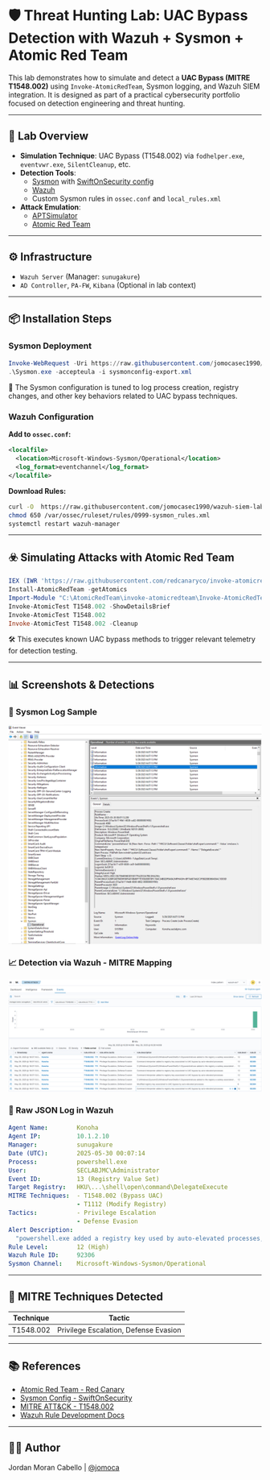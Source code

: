 # 🛡️ Threat Hunting Lab: UAC Bypass Detection with Wazuh + Sysmon + Atomic Red Team

This lab demonstrates how to simulate and detect a **UAC Bypass (MITRE T1548.002)** using `Invoke-AtomicRedTeam`, Sysmon logging, and Wazuh SIEM integration. It is designed as part of a practical cybersecurity portfolio focused on detection engineering and threat hunting.

---

## 🧰 Lab Overview

- **Simulation Technique**: UAC Bypass (T1548.002) via `fodhelper.exe`, `eventvwr.exe`, `SilentCleanup`, etc.
- **Detection Tools**:
  - [Sysmon](https://learn.microsoft.com/en-us/sysinternals/downloads/sysmon) with [SwiftOnSecurity config](https://github.com/SwiftOnSecurity/sysmon-config)
  - [Wazuh](https://wazuh.com/)
  - Custom Sysmon rules in `ossec.conf` and `local_rules.xml`
- **Attack Emulation**: 
  - [APTSimulator](https://github.com/NextronSystems/APTSimulator)
  - [Atomic Red Team](https://github.com/redcanaryco/invoke-atomicredteam)

---

## ⚙️ Infrastructure

- `Wazuh Server` (Manager: `sunugakure`)
- `AD Controller`, `PA-FW`, `Kibana` (Optional in lab context)

---

## 📦 Installation Steps

### Sysmon Deployment

```powershell
Invoke-WebRequest -Uri https://raw.githubusercontent.com/jomocasec1990/wazuh-siem-lab/main/09-Threat-Hunting-T1548/Rules/sysmonconfig-export.xml -OutFile C:\Users\Administrator\Downloads\Sysmon\sysmonconfig-export.xml
.\Sysmon.exe -accepteula -i sysmonconfig-export.xml
```
📌 The Sysmon configuration is tuned to log process creation, registry changes, and other key behaviors related to UAC bypass techniques.

### Wazuh Configuration

**Add to `ossec.conf`:**

```xml
<localfile>
  <location>Microsoft-Windows-Sysmon/Operational</location>
  <log_format>eventchannel</log_format>
</localfile>
```

**Download Rules:**

```bash
curl -O  https://raw.githubusercontent.com/jomocasec1990/wazuh-siem-lab/main/09-Threat-Hunting-T1548/Rules/0999-sysmon_rules.xml -o /var/ossec/ruleset/rules/0999-sysmon_rules.xml
chmod 650 /var/ossec/ruleset/rules/0999-sysmon_rules.xml
systemctl restart wazuh-manager
```

---

## ☣️ Simulating Attacks with Atomic Red Team

```powershell
IEX (IWR 'https://raw.githubusercontent.com/redcanaryco/invoke-atomicredteam/master/install-atomicredteam.ps1' -UseBasicParsing)
Install-AtomicRedTeam -getAtomics
Import-Module "C:\AtomicRedTeam\invoke-atomicredteam\Invoke-AtomicRedTeam.psd1"
Invoke-AtomicTest T1548.002 -ShowDetailsBrief
Invoke-AtomicTest T1548.002
Invoke-AtomicTest T1548.002 -Cleanup
```
🛠 This executes known UAC bypass methods to trigger relevant telemetry for detection testing.

---

## 📊 Screenshots & Detections

### 🧠 Sysmon Log Sample

![Sysmon Event Viewer](Screenshots/wazuh-02-attomic.png)

### 📈 Detection via Wazuh - MITRE Mapping

![Wazuh MITRE Detection](Screenshots/wazuh-01-attomic.png)

### 🧾 Raw JSON Log in Wazuh

```yaml
Agent Name:        Konoha
Agent IP:          10.1.2.10
Manager:           sunugakure
Date (UTC):        2025-05-30 00:07:14
Process:           powershell.exe
User:              SECLABJMC\Administrator
Event ID:          13 (Registry Value Set)
Target Registry:   HKU\...\shell\open\command\DelegateExecute
MITRE Techniques:  - T1548.002 (Bypass UAC)
                   - T1112 (Modify Registry)
Tactics:           - Privilege Escalation
                   - Defense Evasion
Alert Description:
  "powershell.exe added a registry key used by auto-elevated processes, indicating a potential UAC bypass attempt"
Rule Level:        12 (High)
Wazuh Rule ID:     92306
Sysmon Channel:    Microsoft-Windows-Sysmon/Operational
```
---

## 🧠 MITRE Techniques Detected

| Technique | Tactic |
|----------|--------|
| T1548.002 | Privilege Escalation, Defense Evasion |


---

## 📚 References

- [Atomic Red Team - Red Canary](https://github.com/redcanaryco/atomic-red-team)
- [Sysmon Config - SwiftOnSecurity](https://github.com/SwiftOnSecurity/sysmon-config)
- [MITRE ATT&CK - T1548.002](https://attack.mitre.org/techniques/T1548/002/)
- [Wazuh Rule Development Docs](https://documentation.wazuh.com)

---

## 👨‍💻 Author

Jordan Moran Cabello | [@jomoca](https://github.com/jomoca)
